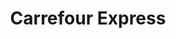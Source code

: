 ---
title: "Carrefour Express"
url: /ciudad-autonoma-de-buenos-aires/carrefour-express-avenida-boyaca/
shop: comodidad
---